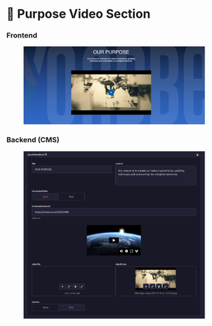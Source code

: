 # 📎 Purpose Video Section

### **Frontend**

<figure><img src="../../.gitbook/assets/About-us-video-section.png" alt=""><figcaption></figcaption></figure>

### Backend (CMS)

<figure><img src="../../.gitbook/assets/about-us-video-section-cms.png" alt=""><figcaption></figcaption></figure>
